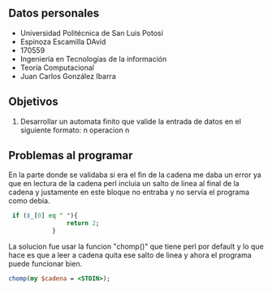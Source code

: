 ## Datos personales

 - Universidad Politécnica de San Luis Potosí
 - Espinoza Escamilla DAvid
 - 170559
 - Ingeniería en Tecnologías de la información
 - Teoría Computacional
 - Juan Carlos González Ibarra
 
## Objetivos
1.  Desarrollar un automata finito que valide la entrada de datos en el siguiente formato: n operacion n

## Problemas al programar  
En la parte donde se validaba si era el fin de la cadena me daba un error ya que en lectura de la cadena  perl incluia un salto de linea al final de la cadena y justamente en este bloque no entraba y no servia el programa como debia.
```Perl
 if ($_[0] eq " "){
                return 2;            
            }
```
La solucion fue usar la funcion "chomp()" que tiene perl por default y lo que hace es que a leer a cadena quita ese salto de linea y ahora el programa puede funcionar bien.
```Perl
chomp(my $cadena = <STDIN>);
```